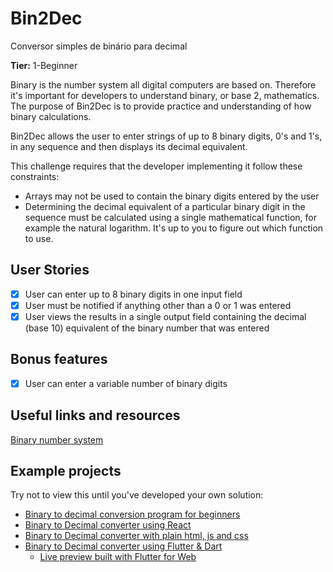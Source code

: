 # Bin2Dec
Conversor simples de binário para decimal

**Tier:** 1-Beginner

Binary is the number system all digital computers are based on.
Therefore it's important for developers to understand binary, or base 2,
mathematics. The purpose of Bin2Dec is to provide practice and
understanding of how binary calculations.

Bin2Dec allows the user to enter strings of up to 8 binary digits, 0's
and 1's, in any sequence and then displays its decimal equivalent.

This challenge requires that the developer implementing it follow these
constraints:

-   Arrays may not be used to contain the binary digits entered by the user
-   Determining the decimal equivalent of a particular binary digit in the
    sequence must be calculated using a single mathematical function, for
    example the natural logarithm. It's up to you to figure out which function
    to use.

## User Stories

-   [x] User can enter up to 8 binary digits in one input field
-   [x] User must be notified if anything other than a 0 or 1 was entered
-   [x] User views the results in a single output field containing the decimal (base 10) equivalent of the binary number that was entered

## Bonus features

-   [x] User can enter a variable number of binary digits

## Useful links and resources

[Binary number system](https://en.wikipedia.org/wiki/Binary_number)

## Example projects

Try not to view this until you've developed your own solution:

-   [Binary to decimal conversion program for beginners](https://www.youtube.com/watch?v=YMIALQE26KQ)
-   [Binary to Decimal converter using React](https://github.com/email2vimalraj/Bin2Dec)
-   [Binary to Decimal converter with plain html, js and css](https://grfreire.github.io/Bin2Dec/)
-   [Binary to Decimal converter using Flutter & Dart](https://github.com/israelss/AppIdeasCollection/tree/master/Tier1/Bin2Dec)
    -   [Live preview built with Flutter for Web](https://bin2dec.web.app/#/)
